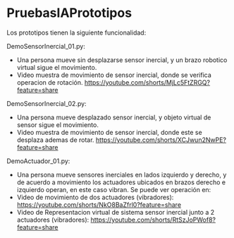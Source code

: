 # PruebasIAPrototipos
Los prototipos tienen la siguiente funcionalidad:

DemoSensorInercial_01.py: 
- Una persona mueve sin desplazarse sensor inercial, y un brazo robotico virtual sigue el movimiento.
- Video muestra de movimiento de sensor inercial, donde se verifica operacion de rotación.
https://youtube.com/shorts/MjLc5FtZRGQ?feature=share

DemoSensorInercial_02.py: 
- Una persona mueve desplazado sensor inercial, y objeto virtual de sensor sigue el movimiento.
- Video muestra de movimiento de sensor inercial, donde este se desplaza ademas de rotar.
https://youtube.com/shorts/XCJwun2NwPE?feature=share

DemoActuador_01.py: 
- Una persona mueve sensores inerciales en lados izquierdo y derecho, y de acuerdo a movimiento los actuadores ubicados en brazos derecho e izquierdo operan, en este caso vibran. Se puede ver operación en:
- Video de movimiento de dos actuadores (vibradores):
https://youtube.com/shorts/NkO8BaZfrl0?feature=share
- Video de Representacion virtual de sistema sensor inercial junto a 2 actuadores (vibradores):
https://youtube.com/shorts/RtSzJoPWof8?feature=share

